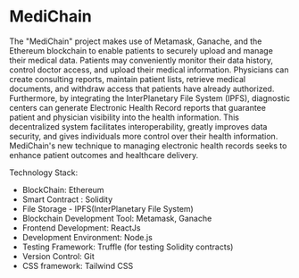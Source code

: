 # MediChain
The "MediChain" project makes use of Metamask, Ganache, and the Ethereum blockchain to enable patients to securely upload and manage their medical data. Patients may conveniently monitor their data history, control doctor access, and upload their medical information. Physicians can create consulting reports, maintain patient lists, retrieve medical documents, and withdraw access that patients have already authorized.
Furthermore, by integrating the InterPlanetary File System (IPFS), diagnostic centers can generate Electronic Health Record reports that guarantee patient and physician visibility into the health information. This decentralized system facilitates interoperability, greatly improves data security, and gives individuals more control over their health information. MediChain's new technique to managing electronic health records seeks to enhance patient outcomes and healthcare delivery.

Technology Stack:
- BlockChain: Ethereum
- Smart Contract : Solidity
- File Storage - IPFS(InterPlanetary File System)
- Blockchain Development Tool: Metamask, Ganache
- Frontend Development: ReactJs
- Development Environment: Node.js
- Testing Framework: Truffle (for testing Solidity contracts)
- Version Control: Git
- CSS framework: Tailwind CSS

